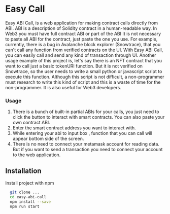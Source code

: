 # Easy Call
Easy ABI Call, is a web application for making contract calls directly from ABI. 
ABI is a description of Solidity contract in a human-readable way. In Web3 you must have full contract ABI or part of the ABI 
It is not necessary to paste all ABI for the contract, just paste the one you use. For example, currently, there is a bug in Avalanche block explorer (Snowtrace), that you can't call any function from verified contracts on the UI. With Easy ABI Call, you can easily call and send any kind of transaction through UI. Another usage example of this project is, let's say there is an NFT contract that you want to call just a basic tokenURI function. But it is not verified on Snowtrace, so the user needs to write a small python or javascript script to execute this function. Although this script is not difficult, a non-programmer must research to write this kind of script and this is a waste of time for the non-programmer. It is also useful for Web3 developers. 

### Usage
1. There is a bunch of built-in partial ABIs for your calls, you just 
 need to click the button to interact with smart contracts. You can also paste your own contract ABI.
2. Enter the smart contract address you want to interact with.
3. While entering your abi to input box , function that you can call will appear bottom side of the screen.
4. There is no need to connect your metamask account for reading data. But if you want to send a transaction you need to connect your account to the web application.


## Installation

Install project with npm

```bash
  git clone ...
  cd easy-abi-call
  npm install --save
  npm run start
```
